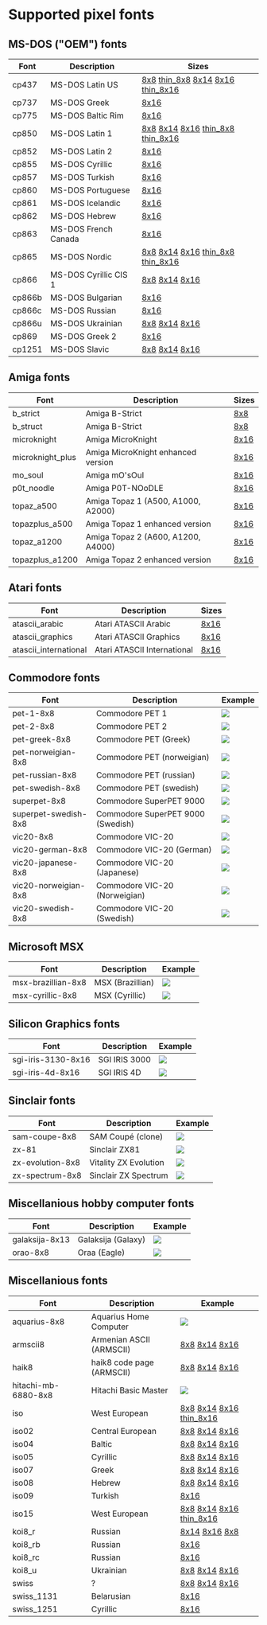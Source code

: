 # Supported pixel fonts

## MS-DOS ("OEM") fonts

Font                  | Description           | Sizes
--------------------- | --------------------- | -------------------------------
cp437                 | MS-DOS Latin US       | [8x8](docs/font/cp437_8x8.png) [thin_8x8](docs/font/cp437_thin_8x8.png) [8x14](docs/font/cp437_8x14.png) [8x16](docs/font/cp437_8x16.png) [thin_8x16](docs/font/cp437_thin_8x16.png)
cp737                 | MS-DOS Greek          | [8x16](docs/font/cp737_8x16.png)
cp775                 | MS-DOS Baltic Rim     | [8x16](docs/font/cp775_8x16.png)
cp850                 | MS-DOS Latin 1        | [8x8](docs/font/cp850_8x8.png) [8x14](docs/font/cp850_8x14.png) [8x16](docs/font/cp850_8x16.png) [thin_8x8](docs/font/cp850_thin_8x8.png) [thin_8x16](docs/font/cp850_thin_8x16.png)
cp852                 | MS-DOS Latin 2        | [8x16](docs/font/cp852_8x16.png) 
cp855                 | MS-DOS Cyrillic       | [8x16](docs/font/cp855_8x16.png) 
cp857                 | MS-DOS Turkish        | [8x16](docs/font/cp857_8x16.png) 
cp860                 | MS-DOS Portuguese     | [8x16](docs/font/cp860_8x16.png) 
cp861                 | MS-DOS Icelandic      | [8x16](docs/font/cp861_8x16.png) 
cp862                 | MS-DOS Hebrew         | [8x16](docs/font/cp862_8x16.png) 
cp863                 | MS-DOS French Canada  | [8x16](docs/font/cp863_8x16.png) 
cp865                 | MS-DOS Nordic         | [8x8](docs/font/cp865_8x8.png) [8x14](docs/font/cp865_8x14.png) [8x16](docs/font/cp865_8x16.png) [thin_8x8](docs/font/cp865_thin_8x8.png) [thin_8x16](docs/font/cp865_thin_8x16.png) 
cp866                 | MS-DOS Cyrillic CIS 1 | [8x8](docs/font/cp866_8x8.png) [8x14](docs/font/cp866_8x14.png) [8x16](docs/font/cp866_8x16.png) 
cp866b                | MS-DOS Bulgarian      | [8x16](docs/font/cp866b_8x16.png) 
cp866c                | MS-DOS Russian        | [8x16](docs/font/cp866c_8x16.png) 
cp866u                | MS-DOS Ukrainian      | [8x8](docs/font/cp866u_8x8.png) [8x14](docs/font/cp866u_8x14.png) [8x16](docs/font/cp866u_8x16.png) 
cp869                 | MS-DOS Greek 2        | [8x16](docs/font/cp869_8x16.png) 
cp1251                | MS-DOS Slavic         | [8x8](docs/font/cp1251_8x8.png) [8x14](docs/font/cp1251_8x14.png) [8x16](docs/font/cp1251_8x16.png) 

## Amiga fonts

Font                  | Description                        | Sizes
--------------------- | ---------------------------------- | ------------------
b_strict              | Amiga B-Strict                     | [8x8](docs/font/b_strict.png)
b_struct              | Amiga B-Strict                     | [8x8](docs/font/b_struct.png)
microknight           | Amiga MicroKnight                  | [8x16](docs/font/microknight.png)
microknight_plus      | Amiga MicroKnight enhanced version | [8x16](docs/font/microknightplus.png)
mo_soul               | Amiga mO'sOul                      | [8x16](docs/font/mo_soul.png)
p0t_noodle            | Amiga P0T-NOoDLE                   | [8x16](docs/font/p0t_noodle.png)
topaz_a500            | Amiga Topaz 1 (A500, A1000, A2000) | [8x16](docs/font/topaz_a500.png)
topazplus_a500        | Amiga Topaz 1 enhanced version     | [8x16](docs/font/topazplus_a500.png)
topaz_a1200           | Amiga Topaz 2 (A600, A1200, A4000) | [8x16](docs/font/topaz_a1200.png)
topazplus_a1200       | Amiga Topaz 2 enhanced version     | [8x16](docs/font/topazplus_a1200.png)

## Atari fonts

Font                  | Description                 | Sizes
--------------------- | --------------------------- | ------------------------
atascii_arabic        | Atari ATASCII Arabic        | [8x16](docs/font/atascii_arabic_8x16.png)
atascii_graphics      | Atari ATASCII Graphics      | [8x16](docs/font/atascii_graphics_8x16.png)
atascii_international | Atari ATASCII International | [8x16](docs/font/atascii_international_8x16.png)

## Commodore fonts

Font                  | Description                      | Example
--------------------- | -------------------------------- | -------------------
pet-1-8x8             | Commodore PET 1                  | <img src="docs/font/pet-1-8x8.png">
pet-2-8x8             | Commodore PET 2                  | <img src="docs/font/pet-1-8x8.png">
pet-greek-8x8         | Commodore PET (Greek)            | <img src="docs/font/pet-greek-8x8.png">
pet-norweigian-8x8    | Commodore PET (norweigian)       | <img src="docs/font/pet-norweigian-8x8.png">
pet-russian-8x8       | Commodore PET (russian)          | <img src="docs/font/pet-russian-8x8.png">
pet-swedish-8x8       | Commodore PET (swedish)          | <img src="docs/font/pet-swedish-8x8.png">
superpet-8x8          | Commodore SuperPET 9000          | <img src="docs/font/superpet-8x8.png">
superpet-swedish-8x8  | Commodore SuperPET 9000 (Swedish)| <img src="docs/font/superpet-swedish-8x8.png">
vic20-8x8             | Commodore VIC-20                 | <img src="docs/font/vic20-8x8.png">
vic20-german-8x8      | Commodore VIC-20 (German)        | <img src="docs/font/vic20-german-8x8.png">
vic20-japanese-8x8    | Commodore VIC-20 (Japanese)      | <img src="docs/font/vic20-japanese-8x8.png">
vic20-norweigian-8x8  | Commodore VIC-20 (Norweigian)    | <img src="docs/font/vic20-norweigian-8x8.png">
vic20-swedish-8x8     | Commodore VIC-20 (Swedish)       | <img src="docs/font/vic20-swedish-8x8.png">

## Microsoft MSX

Font                  | Description               | Example
--------------------- | ------------------------- | --------------------------
msx-brazillian-8x8    | MSX (Brazillian)          | <img src="docs/font/msx-brazillian-8x8.png">
msx-cyrillic-8x8      | MSX (Cyrillic)            | <img src="docs/font/msx-cyrillic-8x8.png">

## Silicon Graphics fonts

Font                  | Description               | Example
--------------------- | ------------------------- | --------------------------
sgi-iris-3130-8x16    | SGI IRIS 3000             | <img src="docs/font/sgi-iris-3130-8x16.png">
sgi-iris-4d-8x16      | SGI IRIS 4D               | <img src="docs/font/sgi-iris-4d-8x16.png">

## Sinclair fonts

Font                  | Description               | Example
--------------------- | ------------------------- | --------------------------
sam-coupe-8x8         | SAM Coupé (clone)         | <img src="docs/font/sam-coupe-8x8.png">
zx-81                 | Sinclair ZX81             | <img src="docs/font/zx-81-8x8.png">
zx-evolution-8x8      | Vitality ZX Evolution     | <img src="docs/font/zx-evolution-8x8.png">
zx-spectrum-8x8       | Sinclair ZX Spectrum      | <img src="docs/font/zx-spectum-8x8.png">

## Miscellanious hobby computer fonts

Font                  | Description               | Example
--------------------- | ------------------------- | --------------------------
galaksija-8x13        | Galaksija (Galaxy)        | <img src="docs/font/galaksija-8x13.png">
orao-8x8              | Oraa (Eagle)              | <img src="docs/donts/orao-8x8.png">

## Miscellanious fonts

Font                  | Description               | Example
--------------------- | ------------------------- | --------------------------
aquarius-8x8          | Aquarius Home Computer    | <img src="docs/font/aquarius-8x8.png">
armscii8              | Armenian ASCII (ARMSCII)  | [8x8](docs/font/armscii8_8x8.png) [8x14](docs/font/armscii8_8x14.png) [8x16](docs/font/armscii8_8x16.png) 
haik8                 | haik8 code page (ARMSCII) | [8x8](docs/font/haik8_8x8.png) [8x14](docs/font/haik8_8x14.png) [8x16](docs/font/haik8_8x16.png) 
hitachi-mb-6880-8x8   | Hitachi Basic Master      | <img src="docs/font/hitachi-mb-6880-8x8.png">
iso                   | West European             | [8x8](docs/font/iso_8x8.png) [8x14](docs/font/iso_8x14.png) [8x16](docs/font/iso_8x16.png) [thin_8x16](docs/font/iso_thin_8x16.png) 
iso02                 | Central European          | [8x8](docs/font/iso02_8x8.png) [8x14](docs/font/iso02_8x14.png) [8x16](docs/font/iso02_8x16.png)  
iso04                 | Baltic                    | [8x8](docs/font/iso04_8x8.png) [8x14](docs/font/iso04_8x14.png) [8x16](docs/font/iso04_8x16.png)
iso05                 | Cyrillic                  | [8x8](docs/font/iso05_8x8.png) [8x14](docs/font/iso05_8x14.png) [8x16](docs/font/iso05_8x16.png) 
iso07                 | Greek                     | [8x8](docs/font/iso07_8x8.png) [8x14](docs/font/iso07_8x14.png) [8x16](docs/font/iso07_8x16.png) 
iso08                 | Hebrew                    | [8x8](docs/font/iso08_8x8.png) [8x14](docs/font/iso08_8x14.png) [8x16](docs/font/iso08_8x16.png) 
iso09                 | Turkish                   | [8x16](docs/font/iso09_8x16.png) 
iso15                 | West European             | [8x8](docs/font/iso15_8x8.png) [8x14](docs/font/iso15_8x14.png) [8x16](docs/font/iso15_8x16.png) [thin_8x16](docs/font/iso15_thin_8x16.png) 
koi8_r                | Russian                   | [8x14](docs/font/koi8_r_8x14.png) [8x16](docs/font/koi8_r_8x16.png) [8x8](docs/font/koi8_r_8x8.png)
koi8_rb               | Russian                   | [8x16](docs/font/koi8_rb_8x16.png)
koi8_rc               | Russian                   | [8x16](docs/font/koi8_rc_8x16.png)
koi8_u                | Ukrainian                 | [8x8](docs/font/koi8_u_8x8.png) [8x14](docs/font/koi8_u_8x14.png) [8x16](docs/font/koi8_u_8x16.png)
swiss                 | ?                         | [8x8](docs/font/swiss_8x8.png) [8x14](docs/font/swiss_8x14.png) [8x16](docs/font/swiss_8x16.png) 
swiss_1131            | Belarusian                | [8x16](docs/font/swiss_1131_8x16.png)
swiss_1251            | Cyrillic                  | [8x16](docs/font/swiss_1251_8x16.png)
